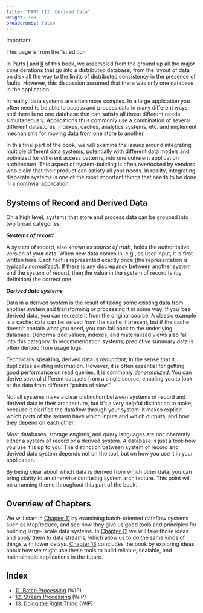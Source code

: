 ```yaml
---
title: "PART III: Derived Data"
weight: 300
breadcrumbs: false
---
```


> [!IMPORTANT]
> This page is from the 1st edition

In Parts [I](/en/part-i) and [II](/en/part-ii) of this book, we assembled from the ground up all the major considerations that go into a distributed database, 
from the layout of data on disk all the way to the limits of distributed consistency in the presence of faults. However, this discussion assumed that there was only one database in the application.

In reality, data systems are often more complex. In a large application you often need to be able to access and process data in many different ways, 
and there is no one database that can satisfy all those different needs simultaneously. Applications thus commonly use a combination of several different datastores, 
indexes, caches, analytics systems, etc. and implement mechanisms for moving data from one store to another.

In this final part of the book, we will examine the issues around integrating multiple different data systems, 
potentially with different data models and optimized for different access patterns, into one coherent application architecture. 
This aspect of system-building is often overlooked by vendors who claim that their product can satisfy all your needs. 
In reality, integrating disparate systems is one of the most important things that needs to be done in a nontrivial application.

## Systems of Record and Derived Data

On a high level, systems that store and process data can be grouped into two broad categories:



***Systems of record***

A system of record, also known as *source of truth*, holds the authoritative version of your data. 
When new data comes in, e.g., as user input, it is first written here. 
Each fact is represented exactly once (the representation is typically *normalized*). 
If there is any discrepancy between another system and the system of record, 
then the value in the system of record is (by definition) the correct one.

***Derived data systems***

Data in a derived system is the result of taking some existing data from another system and transforming or processing it in some way. 
If you lose derived data, you can recreate it from the original source. A classic example is a cache: data can be served from the cache if present, 
but if the cache doesn’t contain what you need, you can fall back to the underlying database. Denormalized values, indexes, 
and materialized views also fall into this category. In recommendation systems, predictive summary data is often derived from usage logs.

Technically speaking, derived data is *redundant*, in the sense that it duplicates existing information. 
However, it is often essential for getting good performance on read queries. It is commonly *denormalized*. 
You can derive several different datasets from a single source, enabling you to look at the data from different “points of view.”

Not all systems make a clear distinction between systems of record and derived data in their architecture, 
but it’s a very helpful distinction to make, because it clarifies the dataflow through your system: 
it makes explicit which parts of the system have which inputs and which outputs, and how they depend on each other.

Most databases, storage engines, and query languages are not inherently either a system of record or a derived system. 
A database is just a tool: how you use it is up to you. 
The distinction between system of record and derived data system depends not on the tool, but on how you use it in your application.

By being clear about which data is derived from which other data, you can bring clarity to an otherwise confusing system architecture. 
This point will be a running theme throughout this part of the book.



## Overview of Chapters

We will start in [Chapter 11](/en/ch11) by examining batch-oriented dataflow systems such as MapReduce, and see how they give us good tools and principles for building large- scale data systems. 
In [Chapter 12](/en/ch12) we will take those ideas and apply them to data streams, which allow us to do the same kinds of things with lower delays. 
[Chapter 13](/en/ch13) concludes the book by exploring ideas about how we might use these tools to build reliable, scalable, and maintainable applications in the future.


## Index

- [11. Batch Processing](/en/ch11) (WIP)
- [12. Stream Processing](/en/ch12) (WIP)
- [13. Doing the Right Thing](/en/ch13) (WIP)
